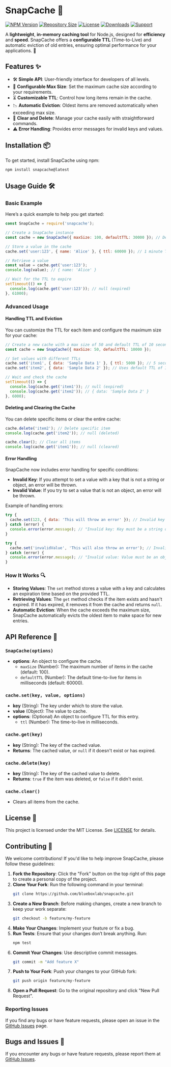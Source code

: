 # SnapCache 🌟

[![NPM Version](https://img.shields.io/npm/v/snapcache?style=for-the-badge)](https://www.npmjs.com/package/snapcache)
[![Repository Size](https://img.shields.io/github/repo-size/BlueboxLab/snapcache?style=for-the-badge)](https://github.com/BlueboxLab/snapcache)
[![License](https://img.shields.io/npm/l/snapcache?style=for-the-badge)](https://opensource.org/licenses/MIT)
[![Downloads](https://img.shields.io/npm/dt/snapcache?style=for-the-badge)](https://www.npmjs.com/package/snapcache)
[![Support](https://img.shields.io/badge/Support-Discord-7289d9?style=for-the-badge&logo=discord)](https://discord.com/invite/Rw5gRVqSaK)

A **lightweight**, **in-memory caching tool** for Node.js, designed for **efficiency** and **speed**. SnapCache offers a **configurable TTL** (Time-to-Live) and automatic eviction of old entries, ensuring optimal performance for your applications. 🚀

## Features ✨

- 🛠️ **Simple API**: User-friendly interface for developers of all levels.
- 🔄 **Configurable Max Size**: Set the maximum cache size according to your requirements.
- ⏳ **Customizable TTL**: Control how long items remain in the cache.
- 📉 **Automatic Eviction**: Oldest items are removed automatically when exceeding max size.
- 🧹 **Clear and Delete**: Manage your cache easily with straightforward commands.
- ⚠️ **Error Handling**: Provides error messages for invalid keys and values.

## Installation 📦

To get started, install SnapCache using npm:

```bash
npm install snapcache@latest
```

## Usage Guide 🛠️

### Basic Example

Here’s a quick example to help you get started:

```javascript
const SnapCache = require('snapcache');

// Create a SnapCache instance
const cache = new SnapCache({ maxSize: 100, defaultTTL: 30000 }); // Default TTL of 30 seconds

// Store a value in the cache
cache.set('user:123', { name: 'Alice' }, { ttl: 60000 }); // 1 minute TTL

// Retrieve a value
const value = cache.get('user:123');
console.log(value); // { name: 'Alice' }

// Wait for the TTL to expire
setTimeout(() => {
  console.log(cache.get('user:123')); // null (expired)
}, 61000);
```

### Advanced Usage

#### Handling TTL and Eviction

You can customize the TTL for each item and configure the maximum size for your cache:

```javascript
// Create a new cache with a max size of 50 and default TTL of 10 seconds
const cache = new SnapCache({ maxSize: 50, defaultTTL: 10000 });

// Set values with different TTLs
cache.set('item1', { data: 'Sample Data 1' }, { ttl: 5000 }); // 5 seconds TTL
cache.set('item2', { data: 'Sample Data 2' }); // Uses default TTL of 10 seconds

// Wait and check the cache
setTimeout(() => {
  console.log(cache.get('item1')); // null (expired)
  console.log(cache.get('item2')); // { data: 'Sample Data 2' }
}, 6000);
```

#### Deleting and Clearing the Cache

You can delete specific items or clear the entire cache:

```javascript
cache.delete('item2'); // Delete specific item
console.log(cache.get('item2')); // null (deleted)

cache.clear(); // Clear all items
console.log(cache.get('item1')); // null (cleared)
```

#### Error Handling

SnapCache now includes error handling for specific conditions:

- **Invalid Key**: If you attempt to set a value with a key that is not a string or object, an error will be thrown.
- **Invalid Value**: If you try to set a value that is not an object, an error will be thrown.

Example of handling errors:

```javascript
try {
  cache.set(123, { data: 'This will throw an error' }); // Invalid key
} catch (error) {
  console.error(error.message); // "Invalid key: Key must be a string or object."
}

try {
  cache.set('invalidValue', 'This will also throw an error'); // Invalid value
} catch (error) {
  console.error(error.message); // "Invalid value: Value must be an object."
}
```

### How It Works 🔍

- **Storing Values**: The `set` method stores a value with a key and calculates an expiration time based on the provided TTL.
- **Retrieving Values**: The `get` method checks if the item exists and hasn't expired. If it has expired, it removes it from the cache and returns `null`.
- **Automatic Eviction**: When the cache exceeds the maximum size, SnapCache automatically evicts the oldest item to make space for new entries.

## API Reference 📜

### `SnapCache(options)`

- **options**: An object to configure the cache.
  - `maxSize` (Number): The maximum number of items in the cache (default: 100).
  - `defaultTTL` (Number): The default time-to-live for items in milliseconds (default: 60000).

### `cache.set(key, value, options)`

- **key** (String): The key under which to store the value.
- **value** (Object): The value to cache.
- **options**: (Optional) An object to configure TTL for this entry.
  - `ttl` (Number): The time-to-live in milliseconds.

### `cache.get(key)`

- **key** (String): The key of the cached value.
- **Returns**: The cached value, or `null` if it doesn't exist or has expired.

### `cache.delete(key)`

- **key** (String): The key of the cached value to delete.
- **Returns**: `true` if the item was deleted, or `false` if it didn't exist.

### `cache.clear()`

- Clears all items from the cache.

## License 📝

This project is licensed under the MIT License. See [LICENSE](LICENSE) for details.

## Contributing 🤝

We welcome contributions! If you'd like to help improve SnapCache, please follow these guidelines:

1. **Fork the Repository**: Click the "Fork" button on the top right of this page to create a personal copy of the project.
2. **Clone Your Fork**: Run the following command in your terminal:
   ```bash
   git clone https://github.com/blueboxlab/snapcache.git
   ```
3. **Create a New Branch**: Before making changes, create a new branch to keep your work separate:
   ```bash
   git checkout -b feature/my-feature
   ```
4. **Make Your Changes**: Implement your feature or fix a bug.
5. **Run Tests**: Ensure that your changes don’t break anything. Run:
   ```bash
   npm test
   ```
6. **Commit Your Changes**: Use descriptive commit messages.
   ```bash
   git commit -m "Add feature X"
   ```
7. **Push to Your Fork**: Push your changes to your GitHub fork:
   ```bash
   git push origin feature/my-feature
   ```
8. **Open a Pull Request**: Go to the original repository and click "New Pull Request".

### Reporting Issues
If you find any bugs or have feature requests, please open an issue in the [GitHub Issues](https://github.com/Alpha5959/snapcache/issues) page.

## Bugs and Issues 🐞

If you encounter any bugs or have feature requests, please report them at [GitHub Issues](https://github.com/Alpha5959/snapcache/issues).
